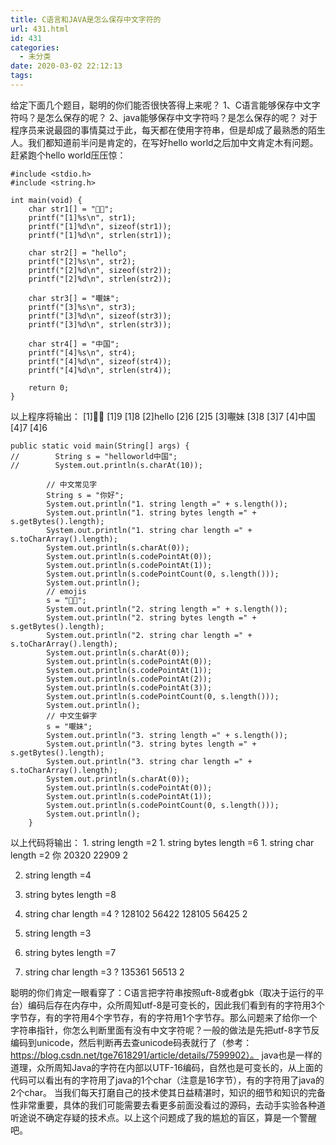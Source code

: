 ```yaml
---
title: C语言和JAVA是怎么保存中文字符的
url: 431.html
id: 431
categories:
  - 未分类
date: 2020-03-02 22:12:13
tags:
---
```


给定下面几个题目，聪明的你们能否很快答得上来呢？ 1、C语言能够保存中文字符吗？是怎么保存的呢？ 2、java能够保存中文字符吗？是怎么保存的呢？ 对于程序员来说最囧的事情莫过于此，每天都在使用字符串，但是却成了最熟悉的陌生人。我们都知道前半问是肯定的，在写好hello world之后加中文肯定木有问题。 赶紧跑个hello world压压惊：

    #include <stdio.h>
    #include <string.h>
    
    int main(void) { 
        char str1[] = "👦👩";
        printf("[1]%s\n", str1);
        printf("[1]%d\n", sizeof(str1));
        printf("[1]%d\n", strlen(str1));
    
        char str2[] = "hello";
        printf("[2]%s\n", str2);
        printf("[2]%d\n", sizeof(str2));
        printf("[2]%d\n", strlen(str2));
    
        char str3[] = "𡃁妹";
        printf("[3]%s\n", str3);
        printf("[3]%d\n", sizeof(str3));
        printf("[3]%d\n", strlen(str3));
    
        char str4[] = "中国";
        printf("[4]%s\n", str4);
        printf("[4]%d\n", sizeof(str4));
        printf("[4]%d\n", strlen(str4));
    
        return 0;
    }
    

以上程序将输出： \[1\]👦👩 \[1\]9 \[1\]8 \[2\]hello \[2\]6 \[2\]5 \[3\]𡃁妹 \[3\]8 \[3\]7 \[4\]中国 \[4\]7 \[4\]6

    public static void main(String[] args) {
    //        String s = "helloworld中国";
    //        System.out.println(s.charAt(10));
    
            // 中文常见字
            String s = "你好";
            System.out.println("1. string length =" + s.length());
            System.out.println("1. string bytes length =" + s.getBytes().length);
            System.out.println("1. string char length =" + s.toCharArray().length);
            System.out.println(s.charAt(0));
            System.out.println(s.codePointAt(0));
            System.out.println(s.codePointAt(1));
            System.out.println(s.codePointCount(0, s.length()));
            System.out.println();
            // emojis
            s = "👦👩";
            System.out.println("2. string length =" + s.length());
            System.out.println("2. string bytes length =" + s.getBytes().length);
            System.out.println("2. string char length =" + s.toCharArray().length);
            System.out.println(s.charAt(0));
            System.out.println(s.codePointAt(0));
            System.out.println(s.codePointAt(1));
            System.out.println(s.codePointAt(2));
            System.out.println(s.codePointAt(3));
            System.out.println(s.codePointCount(0, s.length()));
            System.out.println();
            // 中文生僻字
            s = "𡃁妹";
            System.out.println("3. string length =" + s.length());
            System.out.println("3. string bytes length =" + s.getBytes().length);
            System.out.println("3. string char length =" + s.toCharArray().length);
            System.out.println(s.charAt(0));
            System.out.println(s.codePointAt(0));
            System.out.println(s.codePointAt(1));
            System.out.println(s.codePointCount(0, s.length()));
            System.out.println();
        }
    

以上代码将输出： 1\. string length =2 1. string bytes length =6 1. string char length =2 你 20320 22909 2

2.  string length =4
3.  string bytes length =8
4.  string char length =4 ? 128102 56422 128105 56425 2
    
5.  string length =3
    
6.  string bytes length =7
7.  string char length =3 ? 135361 56513 2

聪明的你们肯定一眼看穿了：C语言把字符串按照uft-8或者gbk（取决于运行的平台）编码后存在内存中，众所周知utf-8是可变长的，因此我们看到有的字符用3个字节存，有的字符用4个字节存，有的字符用1个字节存。那么问题来了给你一个字符串指针，你怎么判断里面有没有中文字符呢？一般的做法是先把utf-8字节反编码到unicode，然后判断再去查unicode码表就行了（参考：https://blog.csdn.net/tge7618291/article/details/7599902）。 java也是一样的道理，众所周知Java的字符在内部以UTF-16编码，自然也是可变长的，从上面的代码可以看出有的字符用了java的1个char（注意是16字节），有的字符用了java的2个char。 当我们每天打磨自己的技术使其日益精湛时，知识的细节和知识的完备性非常重要，具体的我们可能需要去看更多前面没看过的源码，去动手实验各种道听途说不确定存疑的技术点。以上这个问题成了我的尴尬的盲区，算是一个警醒吧。